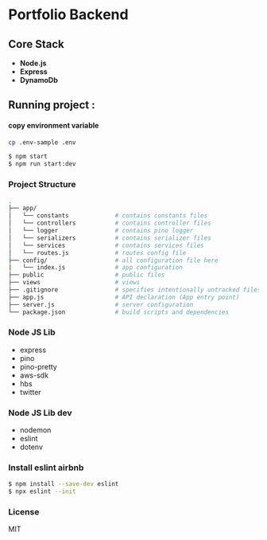 # Portfolio Backend

## Core Stack

- **Node.js**
- **Express**
- **DynamoDb**

## Running project :

#### copy environment variable

```sh
cp .env-sample .env
```

``` bash
$ npm start
$ npm run start:dev
```

### Project Structure
```sh
.
├── app/
│   └── constants             # contains constants files
│   └── controllers           # contains controller files
│   └── logger                # contains pino logger
│   └── serializers           # contains serializer files
│   └── services              # contains services files
│   └── routes.js             # routes config file
├── config/                   # all configuration file here
|   └── index.js              # app configuration
├── public                    # public files
├── views                     # views
├── .gitignore                # specifies intentionally untracked files to ignore
├── app.js                    # API declaration (App entry point)
├── server.js                 # server configuration
└── package.json              # build scripts and dependencies
```

### Node JS Lib
* express
* pino
* pino-pretty
* aws-sdk
* hbs
* twitter

### Node JS Lib dev
* nodemon
* eslint
* dotenv

### Install eslint airbnb

```sh
$ npm install --save-dev eslint
$ npx eslint --init
```

### License

MIT
